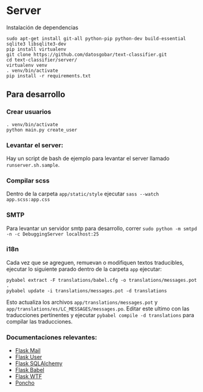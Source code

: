 # Server

Instalación de dependencias
```
sudo apt-get install git-all python-pip python-dev build-essential sqlite3 libsqlite3-dev
pip install virtualenv
git clone https://github.com/datosgobar/text-classifier.git
cd text-classifier/server/
virtualenv venv
. venv/bin/activate
pip install -r requirements.txt

```

## Para desarrollo

### Crear usuarios

```
. venv/bin/activate
python main.py create_user
```

### Levantar el server:

Hay un script de bash de ejemplo para levantar el server llamado `runserver.sh.sample`.

### Compilar scss
Dentro de la carpeta `app/static/style` ejecutar `sass --watch app.scss:app.css`

### SMTP
Para levantar un servidor smtp para desarrollo, correr `sudo python -m smtpd -n -c DebuggingServer localhost:25`

### i18n

Cada vez que se agreguen, remuevan o modifiquen textos traducibles, ejecutar lo siguiente parado dentro de la carpeta `app` ejecutar:
```
pybabel extract -F translations/babel.cfg -o translations/messages.pot .
pybabel update -i translations/messages.pot -d translations
```

Esto actualiza los archivos `app/translations/messages.pot` y `app/translations/es/LC_MESSAGES/messages.po`.
Editar este ultimo con las traducciones pertinentes y ejecutar `pybabel compile -d translations` para compilar las traducciones.


### Documentaciones relevantes:
- [Flask Mail](https://pythonhosted.org/Flask-Mail/)
- [Flask User](https://pythonhosted.org/Flask-User/)
- [Flask SQLAlchemy](http://flask-sqlalchemy.pocoo.org/)
- [Flask Babel](https://pythonhosted.org/Flask-Babel/)
- [Flask WTF](http://flask.pocoo.org/docs/0.11/patterns/wtforms/)
- [Poncho](http://argob.github.io/poncho/)
